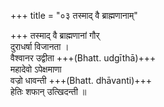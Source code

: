 +++
title = "०३ तस्माद् वै ब्राह्मणानाम्"

+++
तस्माद् वै ब्राह्मणानां गौर्  
दुराधर्षा विजानता ।  
वैश्वानर उद्वीता +++(Bhatt. udgīthā)+++  
महादेवो ऽपेक्षमाणा  
वज्रो धावन्ती +++(Bhatt. dhāvanti)+++  
हेतिः शफान् उत्खिदन्ती ॥